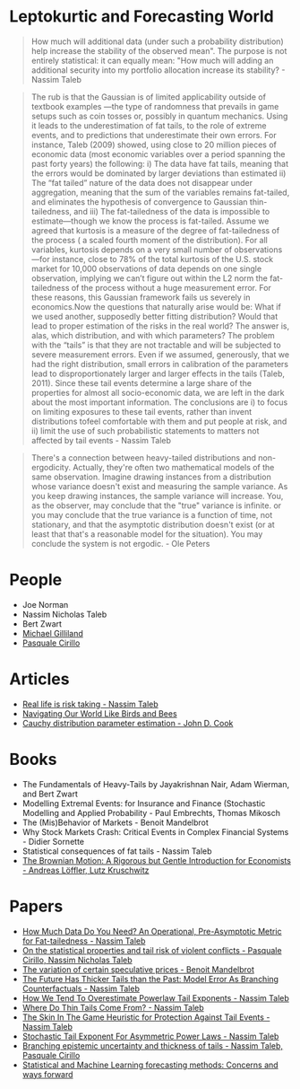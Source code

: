# Leptokurtic and Forecasting World

> How much will additional data (under such a probability distribution) help increase the stability of the observed mean". The purpose is not entirely statistical: it can equally mean: "How much will adding an additional security into my portfolio allocation increase its stability? - Nassim Taleb

> The rub is that the Gaussian is of limited applicability outside of textbook examples —the type of randomness that prevails in game setups such as coin tosses or, possibly in quantum mechanics. Using it leads to the underestimation of fat tails, to the role of extreme events, and to predictions that underestimate their own errors. For instance, Taleb (2009) showed, using close to 20 million pieces of economic data (most economic variables over a period spanning the past forty years) the following: i) The data have fat tails, meaning that the errors would be dominated by larger deviations than estimated ii) The “fat tailed” nature of the data does not disappear under aggregation, meaning that the sum of the variables remains fat-tailed, and eliminates the hypothesis of convergence to Gaussian thin-tailedness, and iii) The fat-tailedness of the data is impossible to estimate—though we know the process is fat-tailed. Assume we agreed that kurtosis is a measure of the degree of fat-tailedness of the process ( a scaled fourth moment of the distribution). For all variables, kurtosis depends on a very small number of observations —for instance, close to 78% of the total kurtosis of the U.S. stock market for 10,000 observations of data depends on one single observation, implying we can’t figure out within the L2 norm the fat-tailedness of the process without a huge measurement error. For these reasons, this Gaussian framework fails us severely in economics.Now the questions that naturally arise would be: What if we used another, supposedly better fitting distribution? Would that lead to proper estimation of the risks in the real world? The answer is, alas, which distribution, and with which parameters? The problem with the “tails” is that they are not tractable and will be subjected to severe measurement errors. Even if we assumed, generously, that we had the right distribution, small errors in calibration of the parameters lead to disproportionately larger and larger effects in the tails (Taleb, 2011). Since these tail events determine a large share of the properties for almost all socio-economic data, we are left in the dark about the most important information. The conclusions are i) to focus on limiting exposures to these tail events, rather than invent distributions tofeel comfortable with them and put people at risk, and ii) limit the use of such probabilistic statements to matters not affected by tail events - Nassim Taleb

> There's a connection between heavy-tailed distributions and non-ergodicity. Actually, they're often two mathematical models of the same observation. Imagine drawing instances from a distribution whose variance doesn't exist and measuring the sample variance. As you keep drawing instances, the sample variance will increase. You, as the observer, may conclude that the "true" variance is infinite. or you may conclude that the true variance is a function of time, not stationary, and that the asymptotic distribution doesn't exist (or at least that that's a reasonable model for the situation). You may conclude the system is not ergodic. - Ole Peters

# People
- Joe Norman
- Nassim Nicholas Taleb
- Bert Zwart
- [Michael Gilliland](https://scholar.google.com/citations?user=mfxHB1zxkFIC)
- [Pasquale Cirillo](https://www.pasqualecirillo.eu/)


# Articles

- [Real life is risk taking - Nassim Taleb](https://medium.com/@nntaleb/real-life-is-risk-taking-ac424efd5fcc)
- [Navigating Our World Like Birds and Bees](https://well.blogs.nytimes.com/2014/01/01/navigating-our-world-like-birds-and-bees/)
- [Cauchy distribution parameter estimation - John D. Cook](https://www.johndcook.com/blog/cauchy_estimation/)

# Books

- The Fundamentals of Heavy-Tails by Jayakrishnan Nair, Adam Wierman, and Bert Zwart 
- Modelling Extremal Events: for Insurance and Finance (Stochastic Modelling and Applied Probability - Paul Embrechts, Thomas Mikosch
- The (Mis)Behavior of Markets - Benoit Mandelbrot
- Why Stock Markets Crash: Critical Events in Complex Financial Systems - Didier Sornette
- Statistical consequences of fat tails - Nassim Taleb
- [The Brownian Motion: A Rigorous but Gentle Introduction for Economists - Andreas Löffler, Lutz Kruschwitz](https://www.goodreads.com/book/show/47155033-the-brownian-motion)

# Papers

- [How Much Data Do You Need? An Operational, Pre-Asymptotic Metric for Fat-tailedness - Nassim Taleb](https://arxiv.org/abs/1802.05495)
- [On the statistical properties and tail risk of violent conflicts - Pasquale Cirillo, Nassim Nicholas Taleb](https://arxiv.org/abs/1505.04722)
- [The variation of certain speculative prices - Benoit Mandelbrot](web.williams.edu/Mathematics/sjmiller/public_html/341Fa09/econ/Mandelbroit_VariationCertainSpeculativePrices.pdf)
- [The Future Has Thicker Tails than the Past: Model Error As Branching Counterfactuals - Nassim Taleb](https://arxiv.org/abs/1209.2298)
- [How We Tend To Overestimate Powerlaw Tail Exponents - Nassim Taleb](https://arxiv.org/abs/1210.1966)
- [Where Do Thin Tails Come From? - Nassim Taleb](https://arxiv.org/abs/1307.6695)
- [The Skin In The Game Heuristic for Protection Against Tail Events - Nassim Taleb](https://arxiv.org/abs/1308.0958)
- [Stochastic Tail Exponent For Asymmetric Power Laws - Nassim Taleb](https://arxiv.org/abs/1609.02369)
- [Branching epistemic uncertainty and thickness of tails - Nassim Taleb, Pasquale Cirillo](https://arxiv.org/abs/1912.00277)
- [Statistical and Machine Learning forecasting methods: Concerns and ways forward](https://journals.plos.org/plosone/article/comments?id=10.1371/journal.pone.0194889)
